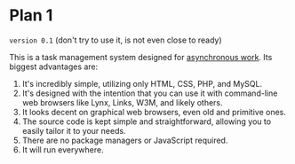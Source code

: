 # Plan 1

`version 0.1` (don't try to use it, is not even close to ready)

This is a task management system designed for [asynchronous work](https://asyncmanifesto.org). Its biggest advantages are:

1. It's incredibly simple, utilizing only HTML, CSS, PHP, and MySQL.
2. It's designed with the intention that you can use it with command-line web browsers like Lynx, Links, W3M, and likely others.
3. It looks decent on graphical web browsers, even old and primitive ones.
4. The source code is kept simple and straightforward, allowing you to easily tailor it to your needs.
5. There are no package managers or JavaScript required.
6. It will run everywhere.
